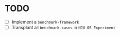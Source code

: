 # TODO

- [ ] Implement a `benchmark-framework`
- [ ] Transplant all `benchmark-cases` in `NJU-OS-Experiment`
